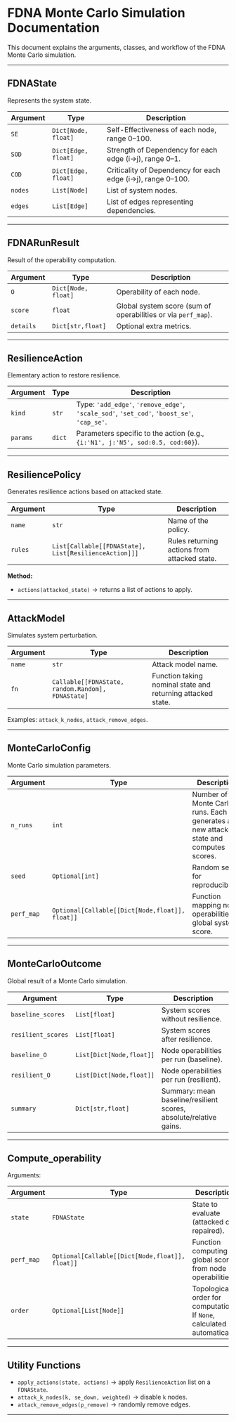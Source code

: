 # FDNA Monte Carlo Simulation Documentation

This document explains the arguments, classes, and workflow of the FDNA Monte Carlo simulation.

---

## FDNAState

Represents the system state.

| Argument | Type                | Description                                                 |
| -------- | ------------------- | ----------------------------------------------------------- |
| `SE`     | `Dict[Node, float]` | Self-Effectiveness of each node, range 0–100.               |
| `SOD`    | `Dict[Edge, float]` | Strength of Dependency for each edge (i→j), range 0–1.      |
| `COD`    | `Dict[Edge, float]` | Criticality of Dependency for each edge (i→j), range 0–100. |
| `nodes`  | `List[Node]`        | List of system nodes.                                       |
| `edges`  | `List[Edge]`        | List of edges representing dependencies.                    |

---

## FDNARunResult

Result of the operability computation.

| Argument  | Type                | Description                                                   |
| --------- | ------------------- | ------------------------------------------------------------- |
| `O`       | `Dict[Node, float]` | Operability of each node.                                     |
| `score`   | `float`             | Global system score (sum of operabilities or via `perf_map`). |
| `details` | `Dict[str,float]`   | Optional extra metrics.                                       |

---

## ResilienceAction

Elementary action to restore resilience.

| Argument | Type   | Description                                                                                |
| -------- | ------ | ------------------------------------------------------------------------------------------ |
| `kind`   | `str`  | Type: `'add_edge'`, `'remove_edge'`, `'scale_sod'`, `'set_cod'`, `'boost_se'`, `'cap_se'`. |
| `params` | `dict` | Parameters specific to the action (e.g., `{i:'N1', j:'N5', sod:0.5, cod:60}`).             |

---

## ResiliencePolicy

Generates resilience actions based on attacked state.

| Argument | Type                                                  | Description                                  |
| -------- | ----------------------------------------------------- | -------------------------------------------- |
| `name`   | `str`                                                 | Name of the policy.                          |
| `rules`  | `List[Callable[[FDNAState], List[ResilienceAction]]]` | Rules returning actions from attacked state. |

**Method:**

* `actions(attacked_state)` → returns a list of actions to apply.

---

## AttackModel

Simulates system perturbation.

| Argument | Type                                              | Description                                                 |
| -------- | ------------------------------------------------- | ----------------------------------------------------------- |
| `name`   | `str`                                             | Attack model name.                                          |
| `fn`     | `Callable[[FDNAState, random.Random], FDNAState]` | Function taking nominal state and returning attacked state. |

Examples: `attack_k_nodes`, `attack_remove_edges`.

---

## MonteCarloConfig

Monte Carlo simulation parameters.

| Argument   | Type                                            | Description                                                                              |
| ---------- | ----------------------------------------------- | ---------------------------------------------------------------------------------------- |
| `n_runs`   | `int`                                           | Number of Monte Carlo runs. Each run generates a new attacked state and computes scores. |
| `seed`     | `Optional[int]`                                 | Random seed for reproducibility.                                                         |
| `perf_map` | `Optional[Callable[[Dict[Node,float]], float]]` | Function mapping node operabilities to global system score.                              |

---

## MonteCarloOutcome

Global result of a Monte Carlo simulation.

| Argument           | Type                     | Description                                                       |
| ------------------ | ------------------------ | ----------------------------------------------------------------- |
| `baseline_scores`  | `List[float]`            | System scores without resilience.                                 |
| `resilient_scores` | `List[float]`            | System scores after resilience.                                   |
| `baseline_O`       | `List[Dict[Node,float]]` | Node operabilities per run (baseline).                            |
| `resilient_O`      | `List[Dict[Node,float]]` | Node operabilities per run (resilient).                           |
| `summary`          | `Dict[str,float]`        | Summary: mean baseline/resilient scores, absolute/relative gains. |

---

## Compute\_operability

Arguments:

| Argument   | Type                                            | Description                                                             |
| ---------- | ----------------------------------------------- | ----------------------------------------------------------------------- |
| `state`    | `FDNAState`                                     | State to evaluate (attacked or repaired).                               |
| `perf_map` | `Optional[Callable[[Dict[Node,float]], float]]` | Function computing global score from node operabilities.                |
| `order`    | `Optional[List[Node]]`                          | Topological order for computation. If `None`, calculated automatically. |

---

## Utility Functions

* `apply_actions(state, actions)` → apply `ResilienceAction` list on a `FDNAState`.
* `attack_k_nodes(k, se_down, weighted)` → disable `k` nodes.
* `attack_remove_edges(p_remove)` → randomly remove edges.

---
